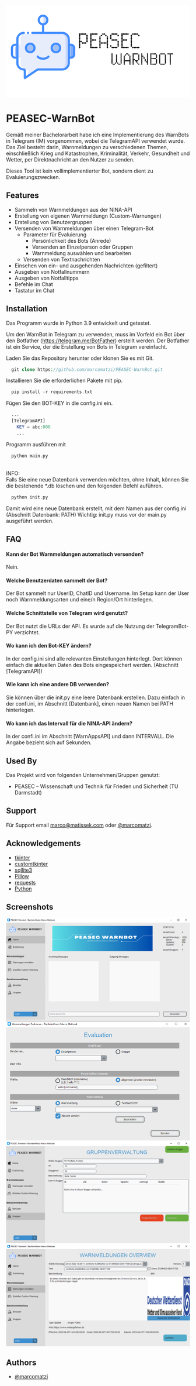 
![Logo](https://raw.githubusercontent.com/marcomatzi/PEASEC-WarnBot/main/images/logo_f.png)

# PEASEC-WarnBot
Gemäß meiner Bachelorarbeit habe ich eine Implementierung des WarnBots in Telegram (IM) vorgenommen, wobei die TelegramAPI verwendet wurde. Das Ziel besteht darin, Warnmeldungen zu verschiedenen Themen, einschließlich Krieg und Katastrophen, Kriminalität, Verkehr, Gesundheit und Wetter, per Direktnachricht an den Nutzer zu senden.

Dieses Tool ist kein vollimplementierter Bot, sondern dient zu Evaluierungszwecken.



## Features

- Sammeln von Warnmeldungen aus der NINA-API
- Erstellung von eigenen Warnmeldungn (Custom-Warnungen)
- Erstellung von Benutzergruppen
- Versenden von Warnmeldungen über einen Telegram-Bot
    - Parameter für Evaluierung
        - Persönlichkeit des Bots (Anrede)
        - Versenden an Einzelperson oder Gruppen
        - Warnmeldung auswählen und bearbeiten
    - Versenden von Textnachrichten
- Einsehen von ein- und ausgehenden Nachrichten (gefiltert)
- Ausgeben von Notfallnummern
- Ausgeben von Notfalltipps
- Befehle im Chat
- Tastatur im Chat



## Installation

Das Programm wurde in Python 3.9 entwickelt und getestet.

Um den WarnBot in Telegram zu verwenden, muss im Vorfeld ein Bot über den Botfather (https://telegram.me/BotFather) erstellt werden. Der Botfather ist ein Service, der die Erstellung von Bots in Telegram vereinfacht.

Laden Sie das Repository herunter oder klonen Sie es mit Git.
```php
  git clone https://github.com/marcomatzi/PEASEC-WarnBot.git
```
Installieren Sie die erforderlichen Pakete mit pip.
```php
  pip install -r requirements.txt
```    
Fügen Sie den BOT-KEY in die config.ini ein.
```php
  ...
  [TelegramAPI]
    KEY = abc:000
    ...
``` 
Programm ausführen mit
```php
  python main.py
```   
\
INFO:\
Falls Sie eine neue Datenbank verwenden möchten, ohne Inhalt, können Sie die bestehende *.db löschen und den folgenden Befehl auführen.
```php
  python init.py
```  
Damit wird eine neue Datenbank erstellt, mit dem Namen aus der config.ini (Abschnitt Datenbank: PATH)
Wichtig: init.py muss vor der main.py ausgeführt werden.


## FAQ

#### Kann der Bot Warnmeldungen automatisch versenden?
Nein.

#### Welche Benutzerdaten sammelt der Bot?
Der Bot sammelt nur UserID, ChatID und Username. Im Setup kann der User noch Warnmeldungsarten und eine/n Region/Ort hinterlegen.

#### Welche Schnittstelle von Telegram wird genutzt?
Der Bot nutzt die URLs der API. Es wurde auf die Nutzung der TelegramBot-PY verzichtet.

#### Wo kann ich den Bot-KEY ändern?
In der config.ini sind alle relevanten Einstellungen hinterlegt. Dort können einfach die aktuellen Daten des Bots eingespeichert werden. (Abschnitt [TelegramAPI])

#### Wie kann ich eine andere DB verwenden?
Sie können über die init.py eine leere Datenbank erstellen. Dazu einfach in der confi.ini, im Abschnitt [Datenbank], einen neuen Namen bei PATH hinterlegen.

#### Wo kann ich das Intervall für die NINA-API ändern?
In der confi.ini im Abschnitt [WarnAppsAPI] und dann INTERVALL. Die Angabe bezieht sich auf Sekunden.



## Used By

Das Projekt wird von folgenden Unternehmen/Gruppen genutzt:

- PEASEC – Wissenschaft und Technik für Frieden und Sicherheit (TU Darmstadt)


## Support

Für Support email marco@matissek.com oder [@marcomatzi](https://www.github.com/marcomatzi).


## Acknowledgements

 - [tkinter](https://docs.python.org/3/library/tkinter.html)
 - [customtkinter](https://github.com/TomSchimansky/CustomTkinter)
 - [sqllite3](https://sqlite.org/index.html)
 - [Pillow](https://pillow.readthedocs.io/en/stable/)
 - [requests](https://pypi.org/project/requests/)
 - [Python](https://www.python.org/)

## Screenshots

![App Screenshot](https://raw.githubusercontent.com/marcomatzi/PEASEC-WarnBot/main/screenshots/Screenshot_home.png)
![App Screenshot](https://raw.githubusercontent.com/marcomatzi/PEASEC-WarnBot/main/screenshots/Screenshot_eval.png)
![App Screenshot](https://raw.githubusercontent.com/marcomatzi/PEASEC-WarnBot/main/screenshots/Screenshot_usergroup.png)
![App Screenshot](https://raw.githubusercontent.com/marcomatzi/PEASEC-WarnBot/main/screenshots/Screenshot_warning.png)


## Authors

- [@marcomatzi](https://www.github.com/marcomatzi)



